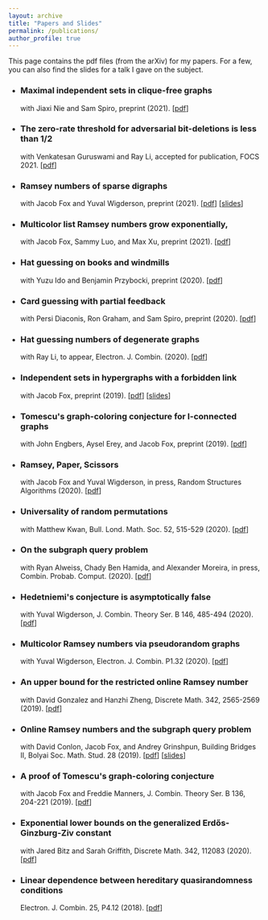 ```yaml
---
layout: archive
title: "Papers and Slides"
permalink: /publications/
author_profile: true
---
```


This page contains the pdf files (from the arXiv) for my papers. For a few, you can also find the slides for a talk I gave on the subject.

* ### Maximal independent sets in clique-free graphs
  with Jiaxi Nie and Sam Spiro, preprint (2021). [[pdf](https://arxiv.org/pdf/2108.06359.pdf)]
  
* ### The zero-rate threshold for adversarial bit-deletions is less than 1/2
  with Venkatesan Guruswami and Ray Li, accepted for publication, FOCS 2021. [[pdf](https://arxiv.org/pdf/2106.05250.pdf)]
  
* ### Ramsey numbers of sparse digraphs
  with Jacob Fox and Yuval Wigderson, preprint (2021). [[pdf](https://arxiv.org/pdf/2105.02383.pdf)] [[slides](https://alkjash.github.io/files/Ramsey_numbers_of_sparse_digraphs_slides.pdf)]
  
* ### Multicolor list Ramsey numbers grow exponentially, 
  with Jacob Fox, Sammy Luo, and Max Xu, preprint (2021). [[pdf](https://arxiv.org/pdf/2103.15175.pdf)]

* ### Hat guessing on books and windmills 
  with Yuzu Ido and Benjamin Przybocki, preprint (2020). [[pdf](https://arxiv.org/pdf/2010.13249.pdf)]

* ### Card guessing with partial feedback
  with Persi Diaconis, Ron Graham, and Sam Spiro, preprint (2020). [[pdf](https://arxiv.org/pdf/2010.05059.pdf)]

* ### Hat guessing numbers of degenerate graphs
  with Ray Li, to appear, Electron. J. Combin. (2020). [[pdf](https://arxiv.org/pdf/2003.04990.pdf)]

* ### Independent sets in hypergraphs with a forbidden link
  with Jacob Fox, preprint (2019). [[pdf](https://arxiv.org/pdf/1909.05988.pdf)] [[slides](https://alkjash.github.io/files/Hypergraph_Ramsey.pdf)]

* ### Tomescu's graph-coloring conjecture for l-connected graphs
  with John Engbers, Aysel Erey, and Jacob Fox, preprint (2019). [[pdf](https://arxiv.org/pdf/1912.03236.pdf)]

* ### Ramsey, Paper, Scissors
  with Jacob Fox and Yuval Wigderson, in press, Random Structures Algorithms (2020). [[pdf](https://arxiv.org/pdf/1906.01092.pdf)]

* ### Universality of random permutations
  with Matthew Kwan, Bull. Lond. Math. Soc. 52, 515-529 (2020). [[pdf](https://arxiv.org/pdf/1911.12878.pdf)]

* ### On the subgraph query problem
  with Ryan Alweiss, Chady Ben Hamida, and Alexander Moreira, in press, Combin. Probab. Comput. (2020). [[pdf](https://arxiv.org/pdf/1911.04413.pdf)]

* ### Hedetniemi's conjecture is asymptotically false
  with Yuval Wigderson, J. Combin. Theory Ser. B 146, 485-494 (2020). [[pdf](https://arxiv.org/pdf/1906.06783.pdf)]

* ### Multicolor Ramsey numbers via pseudorandom graphs
  with Yuval Wigderson, Electron. J. Combin. P1.32 (2020). [[pdf](https://arxiv.org/pdf/1910.06287.pdf)]

* ### An upper bound for the restricted online Ramsey number
  with David Gonzalez and Hanzhi Zheng, Discrete Math. 342, 2565-2569 (2019). [[pdf](https://arxiv.org/pdf/1812.04131.pdf)]

* ### Online Ramsey numbers and the subgraph query problem
  with David Conlon, Jacob Fox, and Andrey Grinshpun, Building Bridges II, Bolyai Soc. Math. Stud. 28 (2019). [[pdf](https://arxiv.org/pdf/1806.09726.pdf)] [[slides](https://alkjash.github.io/files/Online_Ramsey_Numbers__RSA_2019.pdf)]

* ### A proof of Tomescu's graph-coloring conjecture
  with Jacob Fox and Freddie Manners, J. Combin. Theory Ser. B 136, 204-221 (2019). [[pdf](https://arxiv.org/pdf/1712.06067.pdf)]

* ### Exponential lower bounds on the generalized Erdős-Ginzburg-Ziv constant
  with Jared Bitz and Sarah Griffith, Discrete Math. 342, 112083 (2020). [[pdf](https://arxiv.org/pdf/1712.00861.pdf)]

* ### Linear dependence between hereditary quasirandomness conditions
  Electron. J. Combin. 25, P4.12 (2018). [[pdf](https://arxiv.org/pdf/1707.05396.pdf)]
